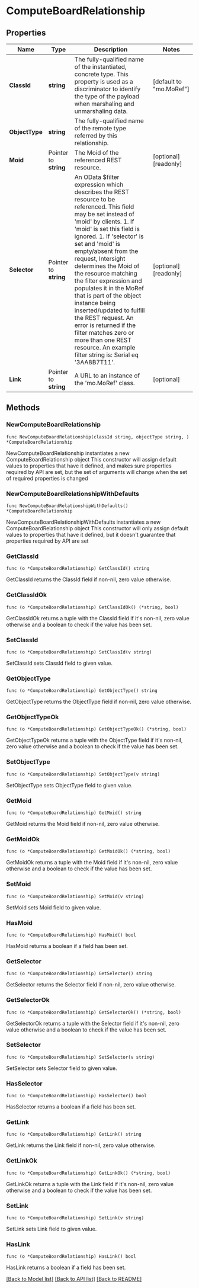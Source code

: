 # ComputeBoardRelationship

## Properties

Name | Type | Description | Notes
------------ | ------------- | ------------- | -------------
**ClassId** | **string** | The fully-qualified name of the instantiated, concrete type. This property is used as a discriminator to identify the type of the payload when marshaling and unmarshaling data. | [default to "mo.MoRef"]
**ObjectType** | **string** | The fully-qualified name of the remote type referred by this relationship. | 
**Moid** | Pointer to **string** | The Moid of the referenced REST resource. | [optional] [readonly] 
**Selector** | Pointer to **string** | An OData $filter expression which describes the REST resource to be referenced. This field may be set instead of &#39;moid&#39; by clients. 1. If &#39;moid&#39; is set this field is ignored. 1. If &#39;selector&#39; is set and &#39;moid&#39; is empty/absent from the request, Intersight determines the Moid of the resource matching the filter expression and populates it in the MoRef that is part of the object instance being inserted/updated to fulfill the REST request. An error is returned if the filter matches zero or more than one REST resource. An example filter string is: Serial eq &#39;3AA8B7T11&#39;. | [optional] [readonly] 
**Link** | Pointer to **string** | A URL to an instance of the &#39;mo.MoRef&#39; class. | [optional] 

## Methods

### NewComputeBoardRelationship

`func NewComputeBoardRelationship(classId string, objectType string, ) *ComputeBoardRelationship`

NewComputeBoardRelationship instantiates a new ComputeBoardRelationship object
This constructor will assign default values to properties that have it defined,
and makes sure properties required by API are set, but the set of arguments
will change when the set of required properties is changed

### NewComputeBoardRelationshipWithDefaults

`func NewComputeBoardRelationshipWithDefaults() *ComputeBoardRelationship`

NewComputeBoardRelationshipWithDefaults instantiates a new ComputeBoardRelationship object
This constructor will only assign default values to properties that have it defined,
but it doesn't guarantee that properties required by API are set

### GetClassId

`func (o *ComputeBoardRelationship) GetClassId() string`

GetClassId returns the ClassId field if non-nil, zero value otherwise.

### GetClassIdOk

`func (o *ComputeBoardRelationship) GetClassIdOk() (*string, bool)`

GetClassIdOk returns a tuple with the ClassId field if it's non-nil, zero value otherwise
and a boolean to check if the value has been set.

### SetClassId

`func (o *ComputeBoardRelationship) SetClassId(v string)`

SetClassId sets ClassId field to given value.


### GetObjectType

`func (o *ComputeBoardRelationship) GetObjectType() string`

GetObjectType returns the ObjectType field if non-nil, zero value otherwise.

### GetObjectTypeOk

`func (o *ComputeBoardRelationship) GetObjectTypeOk() (*string, bool)`

GetObjectTypeOk returns a tuple with the ObjectType field if it's non-nil, zero value otherwise
and a boolean to check if the value has been set.

### SetObjectType

`func (o *ComputeBoardRelationship) SetObjectType(v string)`

SetObjectType sets ObjectType field to given value.


### GetMoid

`func (o *ComputeBoardRelationship) GetMoid() string`

GetMoid returns the Moid field if non-nil, zero value otherwise.

### GetMoidOk

`func (o *ComputeBoardRelationship) GetMoidOk() (*string, bool)`

GetMoidOk returns a tuple with the Moid field if it's non-nil, zero value otherwise
and a boolean to check if the value has been set.

### SetMoid

`func (o *ComputeBoardRelationship) SetMoid(v string)`

SetMoid sets Moid field to given value.

### HasMoid

`func (o *ComputeBoardRelationship) HasMoid() bool`

HasMoid returns a boolean if a field has been set.

### GetSelector

`func (o *ComputeBoardRelationship) GetSelector() string`

GetSelector returns the Selector field if non-nil, zero value otherwise.

### GetSelectorOk

`func (o *ComputeBoardRelationship) GetSelectorOk() (*string, bool)`

GetSelectorOk returns a tuple with the Selector field if it's non-nil, zero value otherwise
and a boolean to check if the value has been set.

### SetSelector

`func (o *ComputeBoardRelationship) SetSelector(v string)`

SetSelector sets Selector field to given value.

### HasSelector

`func (o *ComputeBoardRelationship) HasSelector() bool`

HasSelector returns a boolean if a field has been set.

### GetLink

`func (o *ComputeBoardRelationship) GetLink() string`

GetLink returns the Link field if non-nil, zero value otherwise.

### GetLinkOk

`func (o *ComputeBoardRelationship) GetLinkOk() (*string, bool)`

GetLinkOk returns a tuple with the Link field if it's non-nil, zero value otherwise
and a boolean to check if the value has been set.

### SetLink

`func (o *ComputeBoardRelationship) SetLink(v string)`

SetLink sets Link field to given value.

### HasLink

`func (o *ComputeBoardRelationship) HasLink() bool`

HasLink returns a boolean if a field has been set.


[[Back to Model list]](../README.md#documentation-for-models) [[Back to API list]](../README.md#documentation-for-api-endpoints) [[Back to README]](../README.md)


